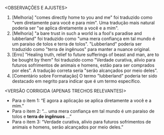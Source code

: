 <OBSERVAÇÕES E AJUSTES>
1. [Melhoria] "comes directly home to you and me" foi traduzido como "vem diretamente para você e para mim". Uma tradução mais natural poderia ser "se aplica diretamente a você e a mim".
2. [Melhoria] "a bare trust in such a world is a fool's paradise and lubberland" foi traduzido como "uma mera confiança em tal mundo é um paraíso de tolos e terra de tolos". "Lubberland" poderia ser traduzido como "terra de ingênuos" para manter a nuance original.
3. [Erro] "Healing truth, relief to future sufferings of beast and man, are to be bought by them" foi traduzido como "Verdade curativa, alívio para futuros sofrimentos de animais e homens, estão para ser comprados por eles". A tradução correta seria "serão alcançados por meio deles".
4. [Comentário sobre Formatação] O termo "lubberland" poderia ter sido destacado em negrito para indicar que é um termo específico.

<VERSÃO CORRIGIDA (APENAS TRECHOS RELEVANTES)>
- Para o item 1: “E agora a aplicação se aplica diretamente a você e a mim.”
- Para o item 2: “... uma mera confiança em tal mundo é um paraíso de tolos e **terra de ingênuos** ...”
- Para o item 3: “Verdade curativa, alívio para futuros sofrimentos de animais e homens, serão alcançados por meio deles.”